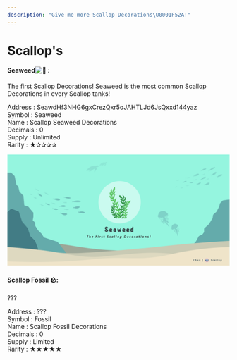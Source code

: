 ```yaml
---
description: "Give me more Scallop Decorations\U0001F52A!"
---
```


# Scallop's

####  Seaweed![:seedling:](https://discord.com/assets/38002403475def186f4b7ac64cc9d04f.svg) :

The first Scallop Decorations! Seaweed is the most common Scallop Decorations in every Scallop tanks!

Address : SeawdHf3NHG6gxCrezQxr5oJAHTLJd6JsQxxd144yaz  
Symbol : Seaweed  
Name : Scallop Seaweed Decorations  
Decimals : 0  
Supply : Unlimited  
Rarity : ★✰✰✰✰

![](../.gitbook/assets/seaweed.jpeg)

#### 

#### Scallop Fossil 🪨:

???

Address : ???  
Symbol : Fossil  
Name : Scallop Fossil Decorations  
Decimals : 0  
Supply : Limited  
Rarity : ★★★★★

